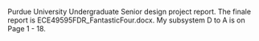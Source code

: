 Purdue University Undergraduate Senior design project report.
The finale report is ECE49595FDR_FantasticFour.docx. My subsystem D to A is on Page 1 - 18.
